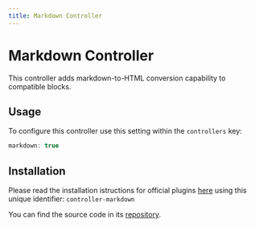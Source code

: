 ```yaml
---
title: Markdown Controller
---
```


# Markdown Controller


This controller adds markdown-to-HTML conversion capability to compatible blocks.


## Usage

To configure this controller use this setting within the `controllers` key:

```js
markdown: true
```




## Installation


Please read the installation istructions for official plugins [here](/plugins/installation) using this unique identifier: `controller-markdown`

You can find the source code in its [repository](https://github.com/presenta-software/presenta-controller-markdown).




